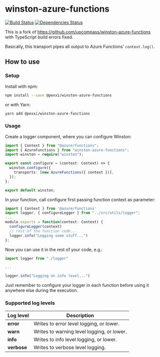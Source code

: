 # winston-azure-functions

[![Build Status](https://travis-ci.com/pexxi/winston-azure-functions.svg?branch=master)](https://travis-ci.org/pexxi/winston-azure-functions)
[![Dependencies Status](https://david-dm.org/pexxi/winston-azure-functions/status.svg)](https://david-dm.org/pexxi/winston-azure-functions)

This is a fork of https://github.com/upcompass/winston-azure-functions with TypeScript build errors fixed.

Basically, this transport pipes all output to Azure Functions' `context.log()`.

## How to use

### Setup

Install with npm:

```bash
npm install --save @pexxi/winston-azure-functions
```

or with Yarn:

```bash
yarn add @pexxi/winston-azure-functions
```

### Usage

Create a logger component, where you can configure Winston:

```typescript
import { Context } from "@azure/functions";
import { AzureFunctions } from "winston-azure-functions";
import winston = require("winston");

export const configure = (context: Context) => {
  winston.configure({
    transports: [new AzureFunctions({ context })],
  });
};

export default winston;
```

In your function, call configure first passing function context as parameter:

```typescript
import { Context } from '@azure/functions'
import logger, { configureLogger } from "../src/utils/logger";
...
module.exports = function(context: Context) {
  configureLogger(context)
  // rest of the function code...
  logger.info("Logging some stuff...")
};
```

Now you can use it in the rest of your code, e.g.:

```typescript
import logger from "./logger"

...

logger.info("Logging on info level...")

```

Just remember to configure your logger in each function before using it anywhere else during the execution.

### Supported log levels

| Log level   | Description                                |
| ----------- | ------------------------------------------ |
| **error**   | Writes to error level logging, or lower.   |
| **warn**    | Writes to warning level logging, or lower. |
| **info**    | Writes to info level logging, or lower.    |
| **verbose** | Writes to verbose level logging.           |
